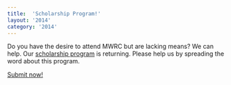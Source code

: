 ```yaml
---
title:  'Scholarship Program!'
layout: '2014'
category: '2014'
---
```

Do you have the desire to attend MWRC but are lacking means? We can help. Our [scholarship program](/2014/scholarships) is returning. Please help us by spreading the word about this program.

<p><a class="button" href="https://mwrc.wufoo.com/forms/m2nzlna1u6601s/" onclick="window.open(this.href,  null, 'height=993, width=680, toolbar=0, location=0, status=1, scrollbars=1, resizable=1'); return false">Submit now!</a></p>
